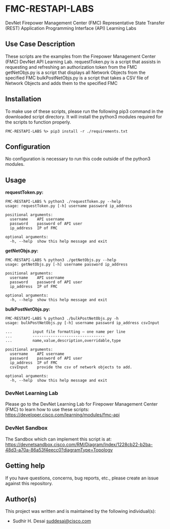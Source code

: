 # FMC-RESTAPI-LABS

DevNet Firepower Management Center (FMC) Representative State Transfer (REST) Application Programming Interface (API) Learning Labs
 
## Use Case Description

These scripts are the examples from the Firepower Management Center (FMC) DevNet API Learning Lab.
requestToken.py is a script that assists in requesting and refreshing an authorization token from the FMC
getNetObjs.py is a script that displays all Network Objects from the specified FMC
bulkPostNetObjs.py is a script that takes a CSV file of Network Objects and adds them to the specified FMC

## Installation

To make use of these scripts, please run the following pip3 command in the downloaded script directory.
It will install the python3 modules required for the scripts to function properly.
```shell
FMC-RESTAPI-LABS %> pip3 install -r ./requirements.txt
```


## Configuration

No configuration is necessary to run this code outside of the python3 modules.

## Usage

**requestToken.py:**
```shell
FMC-RESTAPI-LABS % python3 ./requestToken.py --help
usage: requestToken.py [-h] username password ip_address

positional arguments:
  username    API username
  password    password of API user
  ip_address  IP of FMC

optional arguments:
  -h, --help  show this help message and exit
```

**getNetObjs.py:**
```shell
FMC-RESTAPI-LABS % python3 ./getNetObjs.py --help
usage: getNetObjs.py [-h] username password ip_address

positional arguments:
  username    API username
  password    password of API user
  ip_address  IP of FMC

optional arguments:
  -h, --help  show this help message and exit
```

**bulkPostNetObjs.py:**
```shell
FMC-RESTAPI-LABS % python3 ./bulkPostNetObjs.py -h
usage: bulkPostNetObjs.py [-h] username password ip_address csvInput

...         input file formatting – one name per line
...         --------------------------------
...         name,value,description,overridable,type

positional arguments:
  username    API username
  password    password of API user
  ip_address  IP of FMC
  csvInput    provide the csv of network objects to add.

optional arguments:
  -h, --help  show this help message and exit
```


### DevNet Learning Lab

Please go to the DevNet Learning Lab for Firepower Management Center (FMC) to learn how to use these scripts:  
https://developer.cisco.com/learning/modules/fmc-api


### DevNet Sandbox

The Sandbox which can implement this script is at:
https://devnetsandbox.cisco.com/RM/Diagram/Index/1228cb22-b2ba-48d3-a70a-86a53f4eecc0?diagramType=Topology

## Getting help

If you have questions, concerns, bug reports, etc., please create an issue against this repository.

## Author(s)

This project was written and is maintained by the following individual(s):  

* Sudhir H. Desai <suddesai@cisco.com>

